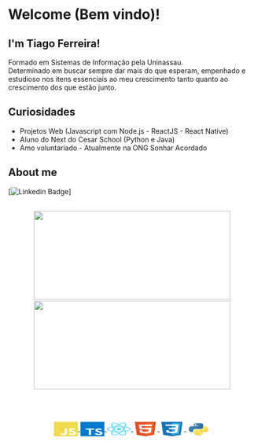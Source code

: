 # Welcome (Bem vindo)!

## I'm Tiago Ferreira!

Formado em Sistemas de Informação pela Uninassau.<br>
Determinado em buscar sempre dar mais do que esperam, empenhado e estudioso nos itens essenciais ao meu crescimento tanto quanto ao crescimento dos que estão junto.

## Curiosidades

 - Projetos Web (Javascript com Node.js - ReactJS - React Native)
 - Aluno do Next do Cesar School (Python e Java)
 - Amo voluntariado - Atualmente na ONG Sonhar Acordado


## About me

[![Linkedin Badge](https://img.shields.io/badge/-LinkedIn-blue?style=flat-square&logo=Linkedin&logoColor=white&link=https://www.linkedin.com/in/tiago-ferreira-b58a7392)]

 <div align="center" style="display: inline_block"><br>
  <a href="https://github.com/anuraghazra/github-readme-stats">
  <img height="180em" width="400em" src="https://github-readme-stats.vercel.app/api?username=T14g0Ferreira&show_icons=true&theme=tokyonight&include_all_commits=true&count_private=true"/>
  <img height="180em" width="400em"  src="https://github-readme-stats.vercel.app/api/top-langs/?username=T14g0Ferreira&layout=compact&langs_count=7&theme=tokyonight"/>
</div>

 ##

<div align="center"><br>
 <div style="display: inline_block"><br>
  <img align="center" alt="Tiago-Js" height="30" width="50" src="https://raw.githubusercontent.com/devicons/devicon/master/icons/javascript/javascript-plain.svg">
  <img align="center" alt="Tiago-Ts" height="30" width="50" src="https://raw.githubusercontent.com/devicons/devicon/master/icons/typescript/typescript-plain.svg">
  <img align="center" alt="Tiago-React" height="30" width="50" src="https://raw.githubusercontent.com/devicons/devicon/master/icons/react/react-original.svg">
  <img align="center" alt="Tiago-HTML" height="30" width="50" src="https://raw.githubusercontent.com/devicons/devicon/master/icons/html5/html5-original.svg">
  <img align="center" alt="Tiago-CSS" height="30" width="50" src="https://raw.githubusercontent.com/devicons/devicon/master/icons/css3/css3-original.svg">
  <img align="center" alt="Tiago-Python" height="30" width="50" src="https://raw.githubusercontent.com/devicons/devicon/master/icons/python/python-original.svg">
 </div>
</div> 
 



